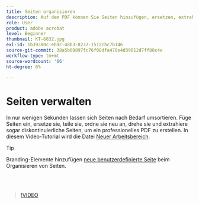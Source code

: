 ```yaml
---
title: Seiten organisieren
description: Auf dem PDF können Sie Seiten hinzufügen, ersetzen, extrahieren, drehen, löschen und neu anordnen.
role: User
product: adobe acrobat
level: Beginner
thumbnail: KT-6832.jpg
exl-id: 1b39380c-ebdc-48b3-8237-1512cbc7b146
source-git-commit: 38a5b00897fc76f08dfa470e4d39012d7ff88c4e
workflow-type: tm+mt
source-wordcount: '66'
ht-degree: 6%

---
```


# Seiten verwalten

In nur wenigen Sekunden lassen sich Seiten nach Bedarf umsortieren. Füge Seiten ein, ersetze sie, teile sie, ordne sie neu an, drehe sie und extrahiere sogar diskontinuierliche Seiten, um ein professionelles PDF zu erstellen. In diesem Video-Tutorial wird die Datei [Neuer Arbeitsbereich](new-workspace.md).

>[!TIP]
>
>Branding-Elemente hinzufügen [neue benutzerdefinierte Seite](add-custom-page.md) beim Organisieren von Seiten.

<br> 

>[!VIDEO](https://video.tv.adobe.com/v/3409022?hidetitle=true)